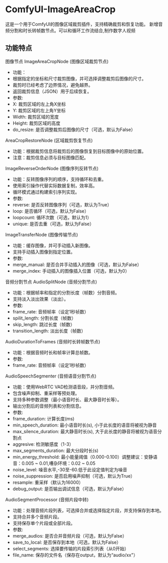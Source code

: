 # ComfyUI-ImageAreaCrop

这是一个用于ComfyUI的图像区域裁剪插件，支持精确裁剪和恢复功能。
新增音频分割和时长转帧数节点。可以和循环工作流结合,制作数字人视频

## 功能特点
图像节点
ImageAreaCropNode (图像区域裁剪节点)
-    功能：
- 根据指定的坐标和尺寸裁剪图像，并可选择调整裁剪后图像的尺寸。
- 裁剪时已经考虑了边界情况，避免越界。
- 返回裁剪信息（JSON）用于后续恢复。
- 参数:
- X: 裁剪区域的左上角X坐标
- Y: 裁剪区域的左上角Y坐标
- Width: 裁剪区域的宽度
- Height: 裁剪区域的高度
- do_resize: 是否调整裁剪后图像的尺寸（可选，默认为False）
      
AreaCropRestoreNode (区域裁剪恢复节点)
-    功能：根据裁剪信息将裁剪后的图像恢复到目标图像中的原始位置。
- 注意：裁剪信息必须与目标图像匹配。

ImageReverseOrderNode (图像序列反转节点)
-    功能：反转图像序列的顺序，支持循环和去重。
- 使用索引操作代替实际数据复制，效率高。
- 循环模式通过构建索引序列实现。
- 参数:
- reverse: 是否反转图像序列（可选，默认为True）
- loop: 是否循环（可选，默认为False）
- loopcount: 循环次数（可选，默认为1）
- unique: 是否去重（可选，默认为False）

ImageTransferNode (图像传输节点)
-    功能：缓存图像，并可手动插入新图像。
- 支持手动插入图像到指定位置。
- 参数:
- merge_manual: 是否合并手动插入的图像（可选，默认为False）
- merge_index: 手动插入的图像插入位置（可选，默认为0）

音频分割节点
AudioSplitNode (音频分割节点)
-    功能：根据帧率和指定的分割长度（帧数）分割音频。
- 支持淡入淡出效果（淡出）。
- 参数:
- frame_rate: 音频帧率（设定1秒祯数）
- spilit_length: 分割长度（帧数）
- skip_length: 跳过长度（帧数）
- transition_length: 淡出长度（帧数）

AudioDurationToFrames (音频时长转帧数节点)
-    功能：根据音频时长和帧率计算总帧数。
- 参数:
- frame_rate: 音频帧率（设定1秒祯数）

AudioSpeechSegmenter (音频语音分割节点)
-    功能：使用WebRTC VAD检测语音段，并分割音频。
- 包含噪声抑制、重采样等预处理。
- 支持多种参数调整（最小语音时长、最大静音时长等）。
- 输出分割后的音频列表和分割信息。
- 参数:
- frame_duration: 计算长度(ms)
- min_speech_duration: 最小语音时长(s), 小于此长度的语音将被视为静音
- max_silence_duration: 最大静音时长(s), 大于此长度的静音将被视为语音分割点
- aggresive: 检测敏感度（1-3）
- max_segments_duration: 最大分段时长(s)
- min_energy_threshold: 最小能量阈值（0.000-0.100）调整建议：安静语音：0.005 ~ 0.01,嘈杂环境：0.02 ~ 0.05
- noise_level: 噪音水平,-30至-60.低于此设定值判定为噪音
- noise_suppression: 是否启用噪声抑制（可选，默认为True）
- resample: 重采样（默认为16000）
- debug_output: 是否输出调试信息（可选，默认为False）

AudioSegmentProcessor (音频片段中转)
-    功能：处理音频片段列表，可选择合并或选择指定片段，并支持保存到本地。
- 支持合并多个音频片段。
- 支持保存单个片段或全部片段。
- 参数:
- merge_audios: 是否合并音频片段（可选，默认为False）
- save_to_local: 是否保存到本地（可选，默认为False）
- select_segments: 选择要传输的片段索引列表（从0开始）
- file_name: 保存的文件名（保存在output，默认为“audio/xx"）
